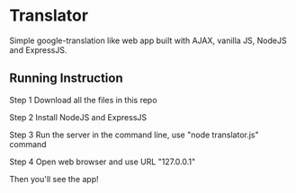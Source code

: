 # Translator
Simple google-translation like web app built with AJAX, vanilla JS, NodeJS and ExpressJS.

## Running Instruction
Step 1 Download all the files in this repo  

Step 2 Install NodeJS and ExpressJS  

Step 3 Run the server in the command line, use "node translator.js" command  

Step 4 Open web browser and use URL "127.0.0.1"  

Then you'll see the app!
